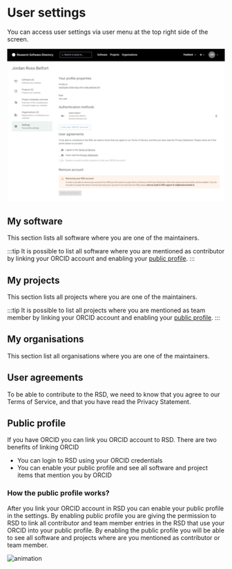 # User settings

You can access user settings via user menu at the top right side of the screen.

![image](img/user-settings.webp)

## My software

This section lists all software where you are one of the maintainers.

:::tip
It is possible to list all software where you are mentioned as contributor by linking your ORCID account and enabling your [public profile](#public-profile).
:::

## My projects

This section lists all projects where you are one of the maintainers.

:::tip
It is possible to list all projects where you are mentioned as team member by linking your ORCID account and enabling your [public profile](#public-profile).
:::

## My organisations

This section list all organisations where you are one of the maintainers.

## User agreements

To be able to contribute to the RSD, we need to know that you agree to our Terms of Service, and that you have read the Privacy Statement.

## Public profile

If you have ORCID you can link you ORCID account to RSD. There are two benefits of linking ORCID

- You can login to RSD using your ORCID credentials
- You can enable your public profile and see all software and project items that mention you by ORCID

### How the public profile works?

After you link your ORCID account in RSD you can enable your public profile in the settings. By enabling public profile you are giving the permission to RSD to link all contributor and team member entries in the RSD that use your ORCID into your public profile. By enabling the public profile you will be able to see all software and projects where are you mentioned as contributor or team member.

![animation](img/user-public-profile.gif)
